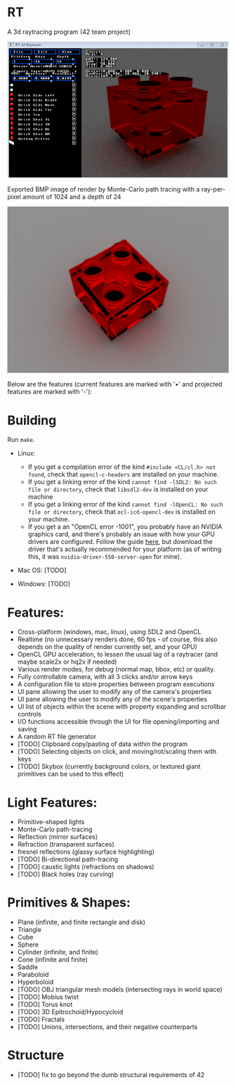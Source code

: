 # RT
A 3d raytracing program (42 team project)

![rt.gif](GIF.gif)

Exported BMP image of render by Monte-Carlo path tracing with a ray-per-pixel amount  of 1024 and a depth of 24

![render_lego.bmp](render_lego.bmp)

Below are the features (current features are marked with '•' and projected features are marked with '-'):

# Building

Run `make`.

  - Linux:

    - If you get a compilation error of the kind `#include <CL/cl.h> not found`, check that `opencl-c-headers` are installed on your machine.
    - If you get a linking error of the kind `cannot find -lSDL2: No such file or directory`, check that `libsdl2-dev` is installed on your machine
    - If you get a linking error of the kind `cannot find -lOpenCL: No such file or directory`, check that  `ocl-icd-opencl-dev` is installed on your machine.
    - If you get a an "OpenCL error -1001", you probably have an NVIDIA graphics card, and there's probably an issue with how your GPU drivers are configured. Follow the guide [here](https://askubuntu.com/questions/1270341/nvidia-driver-390-broken-dependencies-install-preventing-uninstall-or-new-instal), but download the driver that's actually recommended for your platform (as of writing this, it was `nvidia-driver-550-server-open` for mine).

  - Mac OS: [TODO]

  - Windows: [TODO]


# Features:
* Cross-platform (windows, mac, linux), using SDL2 and OpenCL
* Realtime (no unnecessary renders done, 60 fps - of course, this also depends on the quality of render currently set, and your GPU)
* OpenCL GPU acceleration, to lessen the usual lag of a raytracer (and maybe scale2x or hq2x if needed)
* Various render modes, for debug (normal map, bbox, etc) or quality.
* Fully controllable camera, with all 3 clicks and/or arrow keys
* A configuration file to store properties between program executions
* UI pane allowing the user to modify any of the camera's properties
* UI pane allowing the user to modify any of the scene's properties
* UI list of objects within the scene with property expanding and scrollbar controls
* I/O functions accessible through the UI for file opening/importing and saving
* A random RT file generator
* [TODO] Clipboard copy/pasting of data within the program
* [TODO] Selecting objects on click, and moving/rot/scaling them with keys
* [TODO] Skybox (currently background colors, or textured giant primitives can be used to this effect)

# Light Features:
* Primitive-shaped lights
* Monte-Carlo path-tracing
* Reflection (mirror surfaces)
* Refraction (transparent surfaces)
* fresnel reflections (glassy surface highlighting)
* [TODO] Bi-directional path-tracing
* [TODO] caustic lights (refractions on shadows)
* [TODO] Black holes (ray curving)

# Primitives & Shapes:
* Plane (infinite, and finite rectangle and disk)
* Triangle
* Cube
* Sphere
* Cylinder (infinite, and finite)
* Cone (infinite and finite)
* Saddle
* Paraboloid
* Hyperboloid
* [TODO] OBJ triangular mesh models (intersecting rays in world space)
* [TODO] Mobius twist
* [TODO] Torus knot
* [TODO] 3D Epitrochoid/Hypocycloid
* [TODO] Fractals
* [TODO] Unions, intersections, and their negative counterparts

# Structure
* [TODO] fix to go beyond the dumb structural requirements of 42
